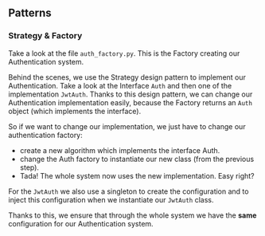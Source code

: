 ## Patterns

### Strategy & Factory
Take a look at the file `auth_factory.py`. This is the Factory creating our Authentication system.

Behind the scenes, we use the Strategy design pattern to implement our Authentication.
Take a look at the Interface `Auth` and then one of the implementation `JwtAuth`.
Thanks to this design pattern, we can change our Authentication implementation easily, because the Factory returns an `Auth` object (which implements the interface).


So if we want to change our implementation, we just have to change our authentication factory:
- create a new algorithm which implements the interface Auth.
- change the Auth factory to instantiate our new class (from the previous step).
- Tada! The whole system now uses the new implementation. Easy right?


For the `JwtAuth` we also use a singleton to create the configuration and to inject this configuration when we instantiate our `JwtAuth` class.


Thanks to this, we ensure that through the whole system we have the **same** configuration for our Authentication system.
